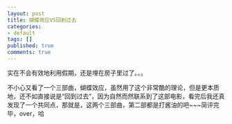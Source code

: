 ```yaml
---
layout: post
title: 蝴蝶效应VS回到过去
categories:
- default
tags: []
published: true
comments: true
---
```

<p><p>实在不会有效地利用假期，还是埋在房子里过了。。。</p>
<p>不小心又看了一个三部曲，蝴蝶效应，虽然用了这个非常酷的理论，但是更本质地，还不如直接说是“回到过去”，因为自然而然联系到了这部电影，看完后我还真发现了一个共同点，那就是，这两个三部曲，第二部都是打酱油的吧~~~简评完毕，over，哈</p></p>
